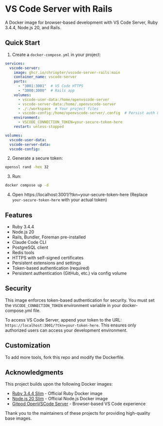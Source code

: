 # VS Code Server with Rails

A Docker image for browser-based development with VS Code Server, Ruby 3.4.4, Node.js 20, and Rails.

## Quick Start

1. Create a `docker-compose.yml` in your project:

```yaml
services:
  vscode-server:
    image: ghcr.io/chriopter/vscode-server-rails:main
    container_name: vscode-server
    ports:
      - "3001:3001"  # VS Code HTTPS
      - "3000:3000"  # Rails app
    volumes:
      - vscode-user-data:/home/openvscode-server
      - vscode-server-data:/home/.openvscode-server
      - ./:/workspace  # Your project files
      - vscode-config:/home/openvscode-server/.config  # Persist auth & settings
    environment:
      - VSCODE_CONNECTION_TOKEN=your-secure-token-here
    restart: unless-stopped

volumes:
  vscode-user-data:
  vscode-server-data:
  vscode-config:
```

2. Generate a secure token:
```bash
openssl rand -hex 32
```

3. Run:
```bash
docker compose up -d
```

4. Open https://localhost:3001/?tkn=your-secure-token-here
   (Replace `your-secure-token-here` with your actual token)

## Features

- Ruby 3.4.4
- Node.js 20
- Rails, Bundler, Foreman pre-installed
- Claude Code CLI
- PostgreSQL client
- Redis tools
- HTTPS with self-signed certificates
- Persistent extensions and settings
- Token-based authentication (required)
- Persistent authentication (GitHub, etc.) via config volume

## Security

This image enforces token-based authentication for security. You must set the `VSCODE_CONNECTION_TOKEN` environment variable in your docker-compose.yml file.

To access VS Code Server, append your token to the URL: `https://localhost:3001/?tkn=your-token-here`. This ensures only authorized users can access your development environment.

## Customization

To add more tools, fork this repo and modify the Dockerfile.

## Acknowledgments

This project builds upon the following Docker images:
- [Ruby 3.4.4 Slim](https://hub.docker.com/_/ruby) - Official Ruby Docker image
- [Node.js 20 Slim](https://hub.docker.com/_/node) - Official Node.js Docker image  
- [Gitpod OpenVSCode Server](https://github.com/gitpod-io/openvscode-server) - Browser-based VS Code experience

Thank you to the maintainers of these projects for providing high-quality base images.